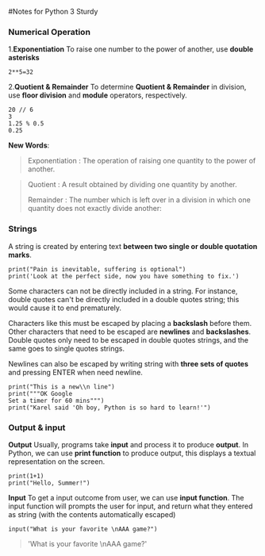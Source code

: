 #Notes for Python 3 Sturdy
### Numerical Operation
1.**Exponentiation**
To raise one number to the power of another, use **double asterisks**
```
2**5=32
```
2.**Quotient & Remainder** 
To determine **Quotient & Remainder** in division, use **floor division** and **module**  operators, respectively.
```
20 // 6
3
1.25 % 0.5
0.25
```
**New Words**:
> Exponentiation
>: The operation of raising one quantity to the power of another.

>Quotient
>: A result obtained by dividing one quantity by another.
>
>Remainder
>: The number which is left over in a division in which one quantity does not exactly divide another:

### Strings
 A string is created by entering text **between two single or double quotation marks**.
```
print("Pain is inevitable, suffering is optional")
print('Look at the perfect side, now you have something to fix.')
```
Some characters can not be directly included in a string. For instance, double quotes can't be directly included in a double quotes string; this would cause it to end prematurely.

Characters like this must be escaped by placing a **backslash** before them. Other characters that need to be escaped are **newlines** and **backslashes**. Double quotes only need to be escaped in double quotes strings, and the same goes to single quotes strings.

Newlines can also be escaped by writing string with **three sets of quotes** and pressing ENTER when need newline.
```
print("This is a new\\n line")
print("""OK Google
Set a timer for 60 mins""")
print("Karel said 'Oh boy, Python is so hard to learn!'")
```


### Output & input
**Output**
Usually, programs take **input** and process it to produce **output**.
In Python, we can use **print function** to produce output, this displays a textual representation on the screen.
```
print(1+1)
print("Hello, Summer!")
```
**Input**
To get a input outcome from user, we can use **input function**. The input function will prompts the user for input, and return what they entered as string (with the contents automatically escaped)
```
input("What is your favorite \nAAA game?")
```
>'What is your favorite \\nAAA game?'



















    

	